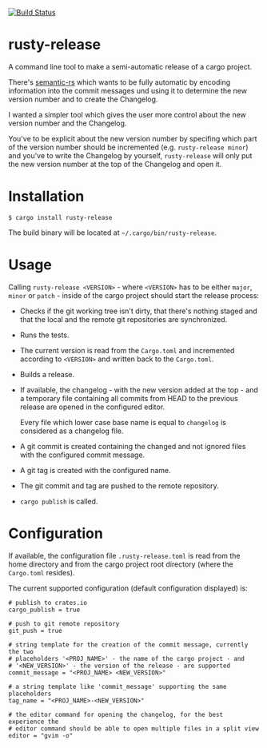[![Build Status](https://travis-ci.org/dan-t/rusty-release.svg?branch=master)](https://travis-ci.org/dan-t/rusty-release)

rusty-release
=============

A command line tool to make a semi-automatic release of a cargo project.

There's [semantic-rs](https://github.com/semantic-rs/semantic-rs) which
wants to be fully automatic by encoding information into the commit messages
und using it to determine the new version number and to create the Changelog.

I wanted a simpler tool which gives the user more control about the new version
number and the Changelog.

You've to be explicit about the new version number by specifing which part of
the version number should be incremented (e.g. `rusty-release minor`) and
you've to write the Changelog by yourself, `rusty-release` will only put the
new version number at the top of the Changelog and open it.

Installation
============

    $ cargo install rusty-release

The build binary will be located at `~/.cargo/bin/rusty-release`.

Usage
=====

Calling `rusty-release <VERSION>` - where `<VERSION>` has to be either `major`, `minor` or `patch` -
inside of the cargo project should start the release process:

* Checks if the git working tree isn't dirty, that there's nothing staged and that
  the local and the remote git repositories are synchronized.

* Runs the tests.

* The current version is read from the `Cargo.toml` and incremented according to
  `<VERSION>` and written back to the `Cargo.toml`.

* Builds a release.

* If available, the changelog - with the new version added at the top - and a temporary
  file containing all commits from HEAD to the previous release are opened in the configured editor.

  Every file which lower case base name is equal to `changelog` is considered as a changelog file.

* A git commit is created containing the changed and not ignored files with the configured commit message.

* A git tag is created with the configured name.

* The git commit and tag are pushed to the remote repository.

* `cargo publish` is called.

Configuration
=============

If available, the configuration file `.rusty-release.toml` is read from the home directory
and from the cargo project root directory (where the `Cargo.toml` resides).

The current supported configuration (default configuration displayed) is:

    # publish to crates.io
    cargo_publish = true

    # push to git remote repository
    git_push = true

    # string template for the creation of the commit message, currently the two
    # placeholders '<PROJ_NAME>' - the name of the cargo project - and
    # '<NEW_VERSION>' - the version of the release - are supported
    commit_message = "<PROJ_NAME> <NEW_VERSION>"

    # a string template like 'commit_message' supporting the same placeholders
    tag_name = "<PROJ_NAME>-<NEW_VERSION>"

    # the editor command for opening the changelog, for the best experience the
    # editor command should be able to open multiple files in a split view
    editor = "gvim -o"
